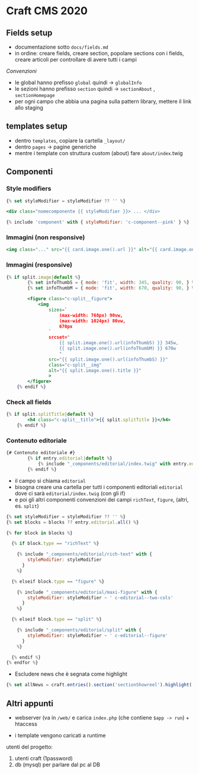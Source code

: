 # Craft CMS 2020

## Fields setup

- documentazione sotto `docs/fields.md`
- in ordine: creare fields, creare section, popolare sections con i fields, creare articoli per controllare di avere tutti i campi

*Convenzioni* 

- le global hanno prefisso `global` quindi → `globalInfo`
- le sezioni hanno prefisso `section` quindi → `sectionAbout` , `sectionHomepage`
- per ogni campo che abbia una pagina sulla pattern library, mettere il link allo staging

## templates setup

- dentro `templates`, copiare la cartella `_layout/`
- dentro `pages` → pagine generiche
- mentre i template con struttura custom (about) fare `about/index`.twig

## Componenti

### Style modifiers

```jsx
{% set styleModifier = styleModifier ?? '' %}

<div class="nomecomponente {{ styleModifier }}> ... </div>
```

```jsx
{% include 'component' with { styleModifier: 'c-component--pink' } %}
```

### Immagini (non responsive)

```jsx
<img class="..." src="{{ card.image.one().url }}" alt="{{ card.image.one().title }}">
```

### Immagini (responsive)

```jsx
{% if split.image|default %}
		{% set infoThumbS = { mode: 'fit', width: 345, quality: 90, } %}
		{% set infoThumbM = { mode: 'fit', width: 670, quality: 90, } %}

		<figure class="c-split__figure">
			<img
				sizes=`
					(max-width: 768px) 90vw,
					(max-width: 1024px) 80vw,
					670px
				`
				srcset="
					{{ split.image.one().url(infoThumbS) }} 345w,
					{{ split.image.one().url(infoThumbM) }} 670w
					"
				src="{{ split.image.one().url(infoThumbS) }}"
				class="c-split__img"
				alt="{{ split.image.one().title }}"
				>
		</figure>
	{% endif %}
```

### Check all fields

```jsx
{% if split.splitTitle|default %}
		<h4 class="c-split__title">{{ split.splitTitle }}</h4>
	{% endif %}
```

### Contenuto editoriale

```jsx
{# Contenuto editoriale #}
		{% if entry.editorial|default %}
			{% include "_components/editorial/index.twig" with entry.editorial %}
		{% endif %}
```

- il campo si chiama `editorial`
- bisogna creare una cartella per tutti i componenti editoriali `editorial` dove ci sarà `editorial/index.twig` (con gli if)
- e poi gli altri componenti
convenzioni dei campi `richText`, `figure`, (altri, es. `split`)

```jsx
{% set styleModifier = styleModifier ?? '' %}
{% set blocks = blocks ?? entry.editorial.all() %}

{% for block in blocks %}

  {% if block.type == "richText" %}

    {% include "_components/editorial/rich-text" with {
        styleModifier: styleModifier
      }
    %}

  {% elseif block.type == "figure" %}

    {% include "_components/editorial/maxi-figure" with {
        styleModifier: styleModifier ~ ' c-editorial--two-cols'
      }
    %}

  {% elseif block.type == "split" %}

    {% include "_components/editorial/split" with {
        styleModifier: styleModifier ~ ' c-editorial--figure'
      }
    %}

  {% endif %}
{% endfor %}
```

- Escludere news che è segnata come highlight

```jsx
{% set allNews = craft.entries().section('sectionShowreel').highlight('not 1').all() %}
```

## Altri appunti

- webserver (va in `/web/` e carica `index.php` (che contiene `$app -> run`) + htaccess

- i template vengono caricati a runtime

utenti del progetto:
1. utenti craft (1password) 
2. db (mysql) per parlare dal pc al DB
